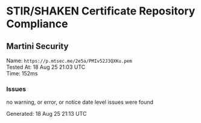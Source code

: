 # STIR/SHAKEN Certificate Repository Compliance

## Martini Security

Name: `https://p.mtsec.me/2e5a/PMIv52J3QXKu.pem`\
Tested At: 18 Aug 25 21:03 UTC\
Time: 152ms

### Issues

no warning, or error, or notice date level issues were found

Generated: 18 Aug 25 21:13 UTC
